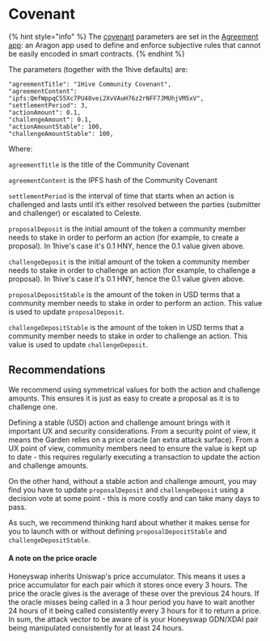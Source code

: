 # Covenant

{% hint style="info" %}
The [covenant](../on-chain-governance/covenant.md) parameters are set in the [Agreement app](https://github.com/1Hive/agreement): an Aragon app used to define and enforce subjective rules that cannot be easily encoded in smart contracts.
{% endhint %}

The parameters \(together with the 1hive defaults\) are:

```text
"agreementTitle": "1Hive Community Covenant",
"agreementContent": "ipfs:QmfWppqC55Xc7PU48vei2XvVAuH76z2rNFF7JMUhjVM5xV",
"settlementPeriod": 3,
"actionAmount": 0.1,
"challengeAmount": 0.1,
"actionAmountStable": 100,
"challengeAmountStable": 100,
```

Where:

 `agreementTitle` is the title of the Community Covenant

`agreementContent` is the IPFS hash of the Community Covenant

`settlementPeriod` is the interval of time that starts when an action is challenged and lasts until it’s either resolved between the parties \(submitter and challenger\) or escalated to Celeste.

`proposalDeposit` is the initial amount of the token a community member needs to stake in order to perform an action \(for example, to create a proposal\). In 1hive's case it's 0.1 HNY, hence the 0.1 value given above.

`challengeDeposit`  is the initial amount of the token a community member needs to stake in order to challenge an action \(for example, to challenge a proposal\). In 1hive's case it's 0.1 HNY, hence the 0.1 value given above.

`proposalDepositStable` is the amount of the token in USD terms that a community member needs to stake in order to perform an action. This value is used to update `proposalDeposit`.

`challengeDepositStable` is the amount of the token in USD terms that a community member needs to stake in order to challenge an action. This value is used to update `challengeDeposit`.

## Recommendations

We recommend using symmetrical values for both the action and challenge amounts. This ensures it is just as easy to create a proposal as it is to challenge one.

Defining a stable \(USD\) action and challenge amount brings with it important UX and security considerations. From a security point of view, it means the Garden relies on a price oracle \(an extra attack surface\). From a UX point of view, community members need to ensure the value is kept up to date - this requires regularly executing a transaction to update the action and challenge amounts.

On the other hand, without a stable action and challenge amount, you may find you have to update `proposalDeposit` and `challengeDeposit` using a decision vote at some point - this is more costly and can take many days to pass.

As such, we recommend thinking hard about whether it makes sense for you to launch with or without defining `proposalDepositStable` and `challengeDepositStable`.

#### A note on the price oracle

Honeyswap inherits Uniswap's price accumulator. This means it uses a price accumulator for each pair which it stores once every 3 hours. The price the oracle gives is the average of these over the previous 24 hours. If the oracle misses being called in a 3 hour period you have to wait another 24 hours of it being called consistently every 3 hours for it to return a price. In sum, the attack vector to be aware of is your Honeyswap GDN/XDAI pair being manipulated consistently for at least 24 hours.

